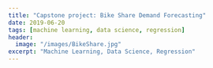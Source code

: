 ```yaml
---
title: "Capstone project: Bike Share Demand Forecasting"
date: 2019-06-20
tags: [machine learning, data science, regression]
header:
  image: "/images/BikeShare.jpg"
excerpt: "Machine Learning, Data Science, Regression"
---
```

